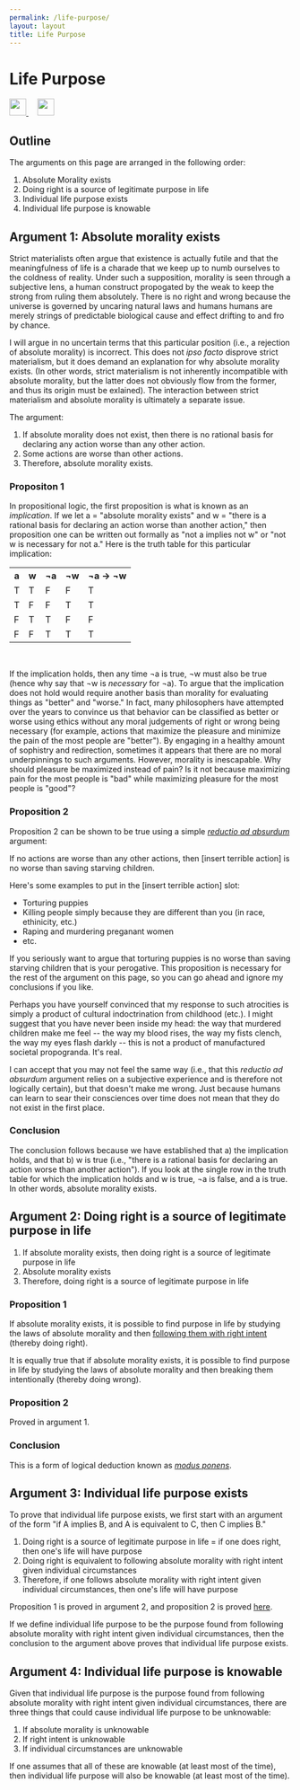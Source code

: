 ```yaml
---
permalink: /life-purpose/
layout: layout
title: Life Purpose
---
```


<div class="center">

   <h1>Life Purpose</h1>
   
   <a href="https://github.com/StevenTammen/steventammen.github.io/edit/master/pages/life-purpose.md" target="_blank">
     <img src="https://steventammen.github.io/assets/images/GitHub.png" height="30" width="30">
   </a> &nbsp; &nbsp;
   
   <a href="http://prose.io/#StevenTammen/steventammen.github.io/edit/master/pages/life-purpose.md" target="_blank">
     <img src="https://steventammen.github.io/assets/images/Prose.png" height="30" width="30">
   </a>
   
</div>

## Outline

The arguments on this page are arranged in the following order:

1. Absolute Morality exists
2. Doing right is a source of legitimate purpose in life
3. Individual life purpose exists
4. Individual life purpose is knowable

## Argument 1: Absolute morality exists

Strict materialists often argue that existence is actually futile and that the meaningfulness of life is a charade that we keep up to numb ourselves to the coldness of reality. Under such a supposition, morality is seen through a subjective lens, a human construct propogated by the weak to keep the strong from ruling them absolutely. There is no right and wrong because the universe is governed by uncaring natural laws and humans humans are merely strings of predictable biological cause and effect drifting to and fro by chance.

I will argue in no uncertain terms that this particular position (i.e., a rejection of absolute morality) is incorrect. This does not *ipso facto* disprove strict materialism, but it does demand an explanation for why absolute morality exists. (In other words, strict materialism is not inherently incompatible with absolute morality, but the latter does not obviously flow from the former, and thus its origin must be exlained). The interaction between strict materialism and absolute morality is ultimately a separate issue.

The argument:

1. If absolute morality does not exist, then there is no rational basis for declaring any action worse than any other action.
2. Some actions are worse than other actions.
3. Therefore, absolute morality exists.

### Propositon 1

In propositional logic, the first proposition is what is known as an *implication*. If we let a = "absolute morality exists" and w = "there is a rational basis for declaring an action worse than another action," then proposition one can be written out formally as "not a implies not w" or "not w is necessary for not a." Here is the truth table for this particular implication:

<table>
  <tr>
    <th>a</th>
    <th>w</th>
    <th>¬a</th>
    <th>¬w</th>
    <th>¬a → ¬w</th>
  </tr>
  <tr>
    <td>T</td>
    <td>T</td>
    <td>F</td>
    <td>F</td>
    <td>T</td>
  </tr>
  <tr>
    <td>T</td>
    <td>F</td>
    <td>F</td>
    <td>T</td>
    <td>T</td>
  </tr>
  <tr>
    <td>F</td>
    <td>T</td>
    <td>T</td>
    <td>F</td>
    <td>F</td>
  </tr>
  <tr>
    <td>F</td>
    <td>F</td>
    <td>T</td>
    <td>T</td>
    <td>T</td>
  </tr>
</table>
<br/>

If the implication holds, then any time ¬a is true, ¬w must also be true (hence why say that ¬w is *necessary* for ¬a). To argue that the implication does not hold would require another basis than morality for evaluating things as "better" and "worse." In fact, many philosophers have attempted over the years to convince us that behavior can be classified as better or worse using ethics without any moral judgements of right or wrong being necessary (for example, actions that maximize the pleasure and minimize the pain of the most people are "better"). By engaging in a healthy amount of sophistry and redirection, sometimes it appears that there are no moral underpinnings to such arguments. However, morality is inescapable. Why should pleasure be maximized instead of pain? Is it not because maximizing pain for the most people is "bad" while maximizing pleasure for the most people is "good"?

### Proposition 2

Proposition 2 can be shown to be true using a simple [*reductio ad absurdum*](https://en.wikipedia.org/wiki/Reductio_ad_absurdum) argument:

If no actions are worse than any other actions, then [insert terrible action] is no worse than saving starving children.

Here's some examples to put in the [insert terrible action] slot:

* Torturing puppies
* Killing people simply because they are different than you (in race, ethinicity, etc.)
* Raping and murdering preganant women
* etc.

If you seriously want to argue that torturing puppies is no worse than saving starving children that is your perogative. This proposition is necessary for the rest of the argument on this page, so you can go ahead and ignore my conclusions if you like.

Perhaps you have yourself convinced that my response to such atrocities is simply a product of cultural indoctrination from childhood (etc.). I might suggest that you have never been inside my head: the way that murdered children make me feel -- the way my blood rises, the way my fists clench, the way my eyes flash darkly -- this is not a product of manufactured societal propogranda. It's real.

I can accept that you may not feel the same way (i.e., that this *reductio ad absurdum* argument relies on a subjective experience and is therefore not logically certain), but that doesn't make me wrong. Just because humans can learn to sear their consciences over time does not mean that they do not exist in the first place.

### Conclusion

The conclusion follows because we have established that a) the implication holds, and that b) w is true (i.e., "there is a rational basis for declaring an action worse than another action"). If you look at the single row in the truth table for which the implication holds and w is true, ¬a is false, and a is true. In other words, absolute morality exists.

## Argument 2: Doing right is a source of legitimate purpose in life

1. If absolute morality exists, then doing right is a source of legitimate purpose in life
2. Absolute morality exists
3. Therefore, doing right is a source of legitimate purpose in life

### Proposition 1

If absolute morality exists, it is possible to find purpose in life by studying the laws of absolute morality and then [following them with right intent](https://steventammen.com/deontology/) (thereby doing right).

It is equally true that if absolute morality exists, it is possible to find purpose in life by studying the laws of absolute morality and then breaking them intentionally (thereby doing wrong).

### Proposition 2

Proved in argument 1.

### Conclusion

This is a form of logical deduction known as [*modus ponens*](https://en.wikipedia.org/wiki/Modus_ponens).

## Argument 3: Individual life purpose exists

To prove that individual life purpose exists, we first start with an argument of the form "if A implies B, and A is equivalent to C, then C implies B."

1. Doing right is a source of legitimate purpose in life = if one does right, then one's life will have purpose
2. Doing right is equivalent to following absolute morality with right intent given individual circumstances
3. Therefore, if one follows absolute morality with right intent given individual circumstances, then one's life will have purpose

Proposition 1 is proved in argument 2, and proposition 2 is proved [here](https://steventammen.com/morality-and-individual-circumstances/).

If we define individual life purpose to be the purpose found from following absolute morality with right intent given individual circumstances, then the conclusion to the argument above proves that individual life purpose exists.

## Argument 4: Individual life purpose is knowable

Given that individual life purpose is the purpose found from following absolute morality with right intent given individual circumstances, there are three things that could cause individual life purpose to be unknowable: 

1. If absolute morality is unknowable
2. If right intent is unknowable
3. If individual circumstances are unknowable

If one assumes that all of these are knowable (at least most of the time), then individual life purpose will also be knowable (at least most of the time).
